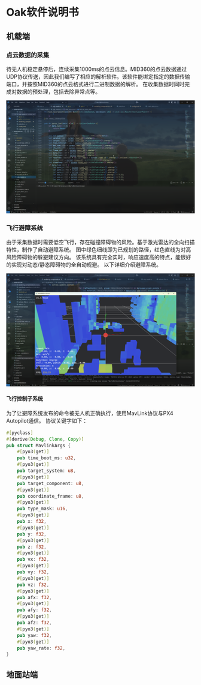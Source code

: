 # Oak软件说明书

## 机载端

### 点云数据的采集

待无人机稳定悬停后，连续采集1000ms的点云信息。MID360的点云数据通过UDP协议传送，因此我们编写了相应的解析软件。该软件能绑定指定的数据传输端口，并按照MID360的点云格式进行二进制数据的解析。
在收集数据时同时完成对数据的预处理，包括去除异常点等。

![UDP parser](doc/udp.png)

### 飞行避障系统

由于采集数据时需要低空飞行，存在碰撞障碍物的风险。基于激光雷达的全向扫描特性，制作了自动避障系统。
图中绿色细线即为已规划的路径，红色直线为对高风险障碍物的躲避建议方向。
该系统具有完全实时，响应速度高的特点，能很好的实现对动态/静态障碍物的全自动规避。
以下详细介绍避障系统。

![APF Planner](doc/apf.png)

#### 飞行控制子系统

为了让避障系统发布的命令被无人机正确执行，使用MavLink协议与PX4 Autopilot通信。
协议关键字如下：

``` rust
#[pyclass]
#[derive(Debug, Clone, Copy)]
pub struct MavlinkArgs {
    #[pyo3(get)]
    pub time_boot_ms: u32,
    #[pyo3(get)]
    pub target_system: u8,
    #[pyo3(get)]
    pub target_component: u8,
    #[pyo3(get)]
    pub coordinate_frame: u8,
    #[pyo3(get)]
    pub type_mask: u16,
    #[pyo3(get)]
    pub x: f32,
    #[pyo3(get)]
    pub y: f32,
    #[pyo3(get)]
    pub z: f32,
    #[pyo3(get)]
    pub vx: f32,
    #[pyo3(get)]
    pub vy: f32,
    #[pyo3(get)]
    pub vz: f32,
    #[pyo3(get)]
    pub afx: f32,
    #[pyo3(get)]
    pub afy: f32,
    #[pyo3(get)]
    pub afz: f32,
    #[pyo3(get)]
    pub yaw: f32,
    #[pyo3(get)]
    pub yaw_rate: f32,
}
```

## 地面站端
